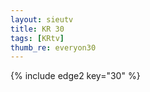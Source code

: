 ```yaml
--- 
layout: sieutv
title: KR 30
tags: [KRtv]
thumb_re: everyon30
---
```

{% include edge2 key="30" %} 
